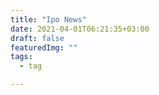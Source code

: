 ```yaml
---
title: "Ipo News"
date: 2021-04-01T06:21:35+03:00
draft: false
featuredImg: ""
tags:
  - tag

---
```

